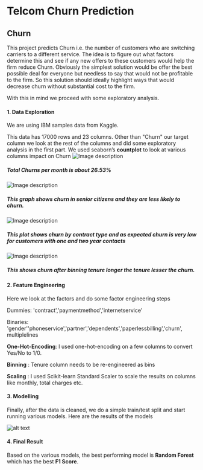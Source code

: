 
# Telcom Churn Prediction
 
## Churn

  This project predicts Churn i.e. the number of customers who are switching carriers to a different service.
  The idea is to figure out what factors determine this and see if any new offers to these customers would help the firm
  reduce Churn. Obviously the simplest solution would be offer the best possible deal for everyone but needless to say that 
  would not be profitable to the firm. So this solution should ideally highlight ways that would decrease churn without 
  substantial cost to the firm.

  With this in mind we proceed with some exploratory analysis.
 
#### 1. Data Exploration
 
We are using IBM samples data from Kaggle.

This data has  17000 rows and 23 columns. Other than "Churn" our target column
we look at the rest of the columns and did some exploratory analysis in the first part.
We used seaborn’s **countplot** to look at various columns impact on Churn
![Image description](https://github.com/sailajakarra/Telecom-Churn/blob/master/images/Unknown.png)
##### Total Churns per month is about 26.53%
![Image description](https://github.com/sailajakarra/Telecom-Churn/blob/master/images/Unknown%201.png)
##### This graph shows churn in senior citizens and they are less likely to churn.
![Image description](https://github.com/sailajakarra/Telecom-Churn/blob/master/images/Unknown%203.png)
##### This plot shows churn by contract type and as expected churn is very low for customers with one and two year contacts
![Image description](https://github.com/sailajakarra/Telecom-Churn/blob/master/images/Unknown%204.png)
##### This shows churn after binning tenure longer the tenure lesser the churn.

#### 2. Feature Engineering 
 
Here we look at the factors and do some factor engineering steps

Dummies: 'contract','paymentmethod','internetservice'

Binaries: 'gender''phoneservice','partner','dependents','paperlessbilling','churn', multiplelines


**One-Hot-Encoding**: I used one-hot-encoding on a few columns to convert Yes/No to 1/0.

**Binning**   : Tenure column needs to be re-engineered as bins

**Scaling**   : I used Scikit-learn Standard Scaler to scale the results on columns like monthly, total charges etc.

#### 3. Modelling
           
Finally, after the data is cleaned, we do a simple train/test split and start running various models.
Here are the results of the models
            
![alt text](https://github.com/sailajakarra/projects1-Telecom-Churn/blob/master/images/Screen%20Shot%202020-04-19%20at%209.12.20%20PM.png)
            
            
#### 4. Final Result
Based on the various models, the best performing model is **Random Forest** which has the best **F1 Score**.

